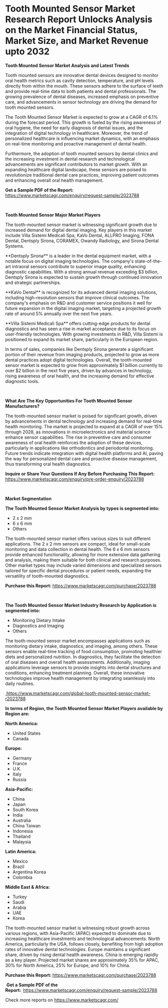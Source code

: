 <p><h1>Tooth Mounted Sensor Market Research Report Unlocks Analysis on the Market Financial Status, Market Size, and Market Revenue upto 2032</h1></p><p><strong>Tooth Mounted Sensor Market Analysis and Latest Trends</strong></p>
<p><p>Tooth mounted sensors are innovative dental devices designed to monitor oral health metrics such as cavity detection, temperature, and pH levels directly from within the mouth. These sensors adhere to the surface of teeth and provide real-time data to both patients and dental professionals. The growing prevalence of dental diseases, increased emphasis on preventive care, and advancements in sensor technology are driving the demand for tooth mounted sensors.</p><p>The Tooth Mounted Sensor Market is expected to grow at a CAGR of 6.1% during the forecast period. This growth is fueled by the rising awareness of oral hygiene, the need for early diagnosis of dental issues, and the integration of digital technology in healthcare. Moreover, the trend of personalized healthcare is influencing market dynamics, with an emphasis on real-time monitoring and proactive management of dental health.</p><p>Furthermore, the adoption of tooth mounted sensors by dental clinics and the increasing investment in dental research and technological advancements are significant contributors to market growth. With an expanding healthcare digital landscape, these sensors are poised to revolutionize traditional dental care practices, improving patient outcomes and enhancing overall oral health management.</p></p>
<p><strong>Get a Sample PDF of the Report:&nbsp;</strong> <a href="https://www.marketscagr.com/enquiry/request-sample/2023788?utm_campaign=3195&utm_medium=2&utm_source=Github&utm_content=ia&utm_term=29032025&utm_id=tooth-mounted-sensor">https://www.marketscagr.com/enquiry/request-sample/2023788</a></p>
<p>&nbsp;</p>
<p><strong>Tooth Mounted Sensor Major Market Players</strong></p>
<p><p>The tooth-mounted sensor market is witnessing significant growth due to increased demand for digital dental imaging. Key players in this market include Villa Sistemi Medicali Spa, KaVo Dental, ALLPRO Imaging, FONA Dental, Dentsply Sirona, CORAMEX, Owandy Radiology, and Sirona Dental Systems.</p><p>**Dentsply Sirona** is a leader in the dental equipment market, with a notable focus on digital imaging technologies. The company's state-of-the-art intraoral sensors contribute to superior image quality, enhancing diagnostic capabilities. With a strong annual revenue exceeding $3 billion, Dentsply Sirona is expected to sustain growth through continued innovation and strategic partnerships.</p><p>**KaVo Dental** is recognized for its advanced dental imaging solutions, including high-resolution sensors that improve clinical outcomes. The company's emphasis on R&D and customer service positions it well for future expansion in the digital imaging market, targeting a projected growth rate of around 5% annually over the next five years.</p><p>**Villa Sistemi Medicali Spa** offers cutting-edge products for dental diagnostics and has seen a rise in market acceptance due to its focus on user-friendly technologies. With growing investments in R&D, Villa Sistemi is positioned to expand its market share, particularly in the European region.</p><p>In terms of sales, companies like Dentsply Sirona generate a significant portion of their revenue from imaging products, projected to grow as more dental practices adopt digital technologies. Overall, the tooth-mounted sensor market is expected to grow from approximately $1 billion currently to over $2 billion in the next five years, driven by advances in technology, rising awareness of oral health, and the increasing demand for effective diagnostic tools.</p></p>
<p>&nbsp;</p>
<p><strong>What Are The Key Opportunities For Tooth Mounted Sensor Manufacturers?</strong></p>
<p><p>The tooth-mounted sensor market is poised for significant growth, driven by advancements in dental technology and increasing demand for real-time health monitoring. The market is projected to expand at a CAGR of over 15% through 2028, as innovations in microelectronics and material science enhance sensor capabilities. The rise in preventive care and consumer awareness of oral health reinforces the adoption of these devices, particularly in applications like orthodontics and periodontal monitoring. Future trends indicate integration with digital health platforms and AI, paving the way for personalized dental care and proactive disease management, thus transforming oral health diagnostics.</p></p>
<p><strong>Inquire or Share Your Questions If Any Before Purchasing This Report:</strong> <a href="https://www.marketscagr.com/enquiry/pre-order-enquiry/2023788?utm_campaign=3195&utm_medium=2&utm_source=Github&utm_content=ia&utm_term=29032025&utm_id=tooth-mounted-sensor">https://www.marketscagr.com/enquiry/pre-order-enquiry/2023788</a></p>
<p>&nbsp;</p>
<p><strong>Market Segmentation</strong></p>
<p><strong>The Tooth Mounted Sensor Market Analysis by types is segmented into:</strong></p>
<p><ul><li>2 x 2 mm</li><li>6 x 6 mm</li><li>Others</li></ul></p>
<p><p>The tooth-mounted sensor market offers various sizes to suit different applications. The 2 x 2 mm sensors are compact, ideal for small-scale monitoring and data collection in dental health. The 6 x 6 mm sensors provide enhanced functionality, allowing for more extensive data gathering and analysis, making them suitable for both clinical and research purposes. Other market types may include varied dimensions and specialized sensors tailored for specific dental procedures or patient needs, expanding the versatility of tooth-mounted diagnostics.</p></p>
<p><strong>Purchase this Report:&nbsp;</strong><a href="https://www.marketscagr.com/purchase/2023788?utm_campaign=3195&utm_medium=2&utm_source=Github&utm_content=ia&utm_term=29032025&utm_id=tooth-mounted-sensor">https://www.marketscagr.com/purchase/2023788</a></p>
<p>&nbsp;</p>
<p><strong>The Tooth Mounted Sensor Market Industry Research by Application is segmented into:</strong></p>
<p><ul><li>Monitoring Dietary Intake</li><li>Diagnostics and Imaging</li><li>Others</li></ul></p>
<p><p>The tooth-mounted sensor market encompasses applications such as monitoring dietary intake, diagnostics, and imaging, among others. These sensors enable real-time tracking of food consumption, promoting healthier diets and personalized nutrition. In diagnostics, they facilitate the detection of oral diseases and overall health assessments. Additionally, imaging applications leverage sensors to provide insights into dental structures and conditions, enhancing treatment planning. Overall, these innovative technologies improve health management by integrating seamlessly into daily routines.</p></p>
<p><a href="https://www.marketscagr.com/global-tooth-mounted-sensor-market-r2023788?utm_campaign=3195&utm_medium=2&utm_source=Github&utm_content=ia&utm_term=29032025&utm_id=tooth-mounted-sensor">&nbsp;https://www.marketscagr.com/global-tooth-mounted-sensor-market-r2023788</a></p>
<p><strong>In terms of Region, the Tooth Mounted Sensor Market Players available by Region are:</strong></p>
<p>
    <p> <strong> North America: </strong>
        <ul>
            <li>United States</li>
            <li>Canada</li>
        </ul>
        </p> 
    <p> <strong> Europe: </strong>
        <ul>
            <li>Germany</li>
            <li>France</li>
            <li>U.K.</li>
            <li>Italy</li>
            <li>Russia</li>
        </ul>
        </p> 
    <p> <strong> Asia-Pacific: </strong>
        <ul>
            <li>China</li>
            <li>Japan</li>
            <li>South Korea</li>
            <li>India</li>
            <li>Australia</li>
            <li>China Taiwan</li>
            <li>Indonesia</li>
            <li>Thailand</li>
            <li>Malaysia</li>
        </ul>
        </p> 
    <p> <strong> Latin America: </strong>
        <ul>
            <li>Mexico</li>
            <li>Brazil</li>
            <li>Argentina Korea</li>
            <li>Colombia</li>
        </ul>
        </p> 
    <p> <strong> Middle East & Africa: </strong>
        <ul>
            <li>Turkey</li>
            <li>Saudi</li>
            <li>Arabia</li>
            <li>UAE</li>
            <li>Korea</li>
        </ul>
    </p>
    </p>
<p><p>The tooth-mounted sensor market is witnessing robust growth across various regions, with Asia-Pacific (APAC) expected to dominate due to increasing healthcare investments and technological advancements. North America, particularly the USA, follows closely, benefiting from high adoption rates of innovative dental technologies. Europe maintains a significant share, driven by rising dental health awareness. China is emerging rapidly as a key player. Projected market shares are approximately 35% for APAC, 30% for North America, 25% for Europe, and 10% for China.</p></p>
<p><strong>Purchase this Report: </strong><a href="https://www.marketscagr.com/purchase/2023788?utm_campaign=3195&utm_medium=2&utm_source=Github&utm_content=ia&utm_term=29032025&utm_id=tooth-mounted-sensor">https://www.marketscagr.com/purchase/2023788</a></p>
<p>&nbsp;<strong>Get a Sample PDF of the Report:&nbsp;&nbsp;</strong><a href="https://www.marketscagr.com/enquiry/request-sample/2023788?utm_campaign=3195&utm_medium=2&utm_source=Github&utm_content=ia&utm_term=29032025&utm_id=tooth-mounted-sensor">https://www.marketscagr.com/enquiry/request-sample/2023788</a></p>
<p><strong></strong></p>
<p>Check more reports on <a href="https://www.marketscagr.com/?utm_campaign=3195&utm_medium=2&utm_source=Github&utm_content=ia&utm_term=29032025&utm_id=tooth-mounted-sensor">https://www.marketscagr.com/</a></p>